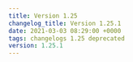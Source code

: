 ```yaml
---
title: Version 1.25
changelog_title: Version 1.25.1
date: 2021-03-03 08:29:00 +0000
tags: changelogs 1.25 deprecated
version: 1.25.1
---
```

<script src="https://gist.github.com/spinnaker-release/83c1a4069029bfd79d11ad8e8bf1d326.js?file=1.25.1.md"></script>
<script src="https://gist.github.com/spinnaker-release/83c1a4069029bfd79d11ad8e8bf1d326.js?file=1.25.0.md"></script>
